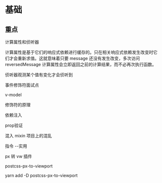 # 基础

## 重点

计算属性和侦听器

计算属性是基于它们的响应式依赖进行缓存的。只在相关响应式依赖发生改变时它们才会重新求值。这就意味着只要 message 还没有发生改变，多次访问 reversedMessage 计算属性会立即返回之前的计算结果，而不必再次执行函数。

侦听器观测某个值有变化才会侦听到

事件修饰符面试点

v-model

修饰符的原理

依赖注入

prop验证

混入 mixin 项目上的混乱

指令 --实用

px 转 vw 插件

postcss-px-to-viewport

yarn add -D postcss-px-to-viewport
